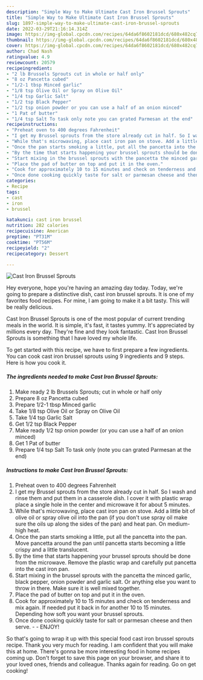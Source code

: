 ```yaml
---
description: "Simple Way to Make Ultimate Cast Iron Brussel Sprouts"
title: "Simple Way to Make Ultimate Cast Iron Brussel Sprouts"
slug: 1897-simple-way-to-make-ultimate-cast-iron-brussel-sprouts
date: 2022-03-29T21:16:14.314Z
image: https://img-global.cpcdn.com/recipes/64da6f8602181dcd/680x482cq70/cast-iron-brussel-sprouts-recipe-main-photo.jpg
thumbnail: https://img-global.cpcdn.com/recipes/64da6f8602181dcd/680x482cq70/cast-iron-brussel-sprouts-recipe-main-photo.jpg
cover: https://img-global.cpcdn.com/recipes/64da6f8602181dcd/680x482cq70/cast-iron-brussel-sprouts-recipe-main-photo.jpg
author: Chad Nash
ratingvalue: 4.9
reviewcount: 20579
recipeingredient:
- "2 lb Brussels Sprouts cut in whole or half only"
- "8 oz Pancetta cubed"
- "1/2-1 tbsp Minced garlic"
- "1/8 tsp Olive Oil or Spray on Olive Oil"
- "1/4 tsp Garlic Salt"
- "1/2 tsp Black Pepper"
- "1/2 tsp onion powder or you can use a half of an onion minced"
- "1 Pat of butter"
- "1/4 tsp Salt To task only note you can grated Parmesan at the end"
recipeinstructions:
- "Preheat oven to 400 degrees Fahrenheit"
- "I get my Brussel sprouts from the store already cut in half. So I wash and rinse them and put them in a casserole dish. I cover it with plastic wrap place a single hole in the center and microwave it for about 5 minutes."
- "While that's microwaving, place cast iron pan on stove. Add a little bit of olive oil or spray olive oil into the pan (if you don't use spray oil make sure the oils up along the sides of the pan) and heat pan. On medium-high heat."
- "Once the pan starts smoking a little, put all the pancetta into the pan. Move pancetta around the pan until pancetta starts becoming a little crispy and a little translucent."
- "By the time that starts happening your brussel sprouts should be done from the microwave. Remove the plastic wrap and carefully put pancetta into the cast iron pan."
- "Start mixing in the brussel sprouts with the pancetta the minced garlic, black pepper, onion powder and garlic salt. Or anything else you want to throw in there. Make sure it is well mixed together."
- "Place the pad of butter on top and put it in the oven."
- "Cook for approximately 10 to 15 minutes and check on tenderness and mix again. If needed put it back in for another 10 to 15 minutes. Depending how soft you want your brussel sprouts."
- "Once done cooking quickly taste for salt or parmesan cheese and then serve.  ENJOY!"
categories:
- Recipe
tags:
- cast
- iron
- brussel

katakunci: cast iron brussel 
nutrition: 282 calories
recipecuisine: American
preptime: "PT31M"
cooktime: "PT56M"
recipeyield: "2"
recipecategory: Dessert

---
```



![Cast Iron Brussel Sprouts](https://img-global.cpcdn.com/recipes/64da6f8602181dcd/680x482cq70/cast-iron-brussel-sprouts-recipe-main-photo.jpg)

Hey everyone, hope you're having an amazing day today. Today, we're going to prepare a distinctive dish, cast iron brussel sprouts. It is one of my favorites food recipes. For mine, I am going to make it a bit tasty. This will be really delicious.

Cast Iron Brussel Sprouts is one of the most popular of current trending meals in the world. It is simple, it's fast, it tastes yummy. It's appreciated by millions every day. They're fine and they look fantastic. Cast Iron Brussel Sprouts is something that I have loved my whole life.




To get started with this recipe, we have to first prepare a few ingredients. You can cook cast iron brussel sprouts using 9 ingredients and 9 steps. Here is how you cook it.

<!--inarticleads1-->

##### The ingredients needed to make Cast Iron Brussel Sprouts:

1. Make ready 2 lb Brussels Sprouts; cut in whole or half only
1. Prepare 8 oz Pancetta cubed
1. Prepare 1/2-1 tbsp Minced garlic
1. Take 1/8 tsp Olive Oil or Spray on Olive Oil
1. Take 1/4 tsp Garlic Salt
1. Get 1/2 tsp Black Pepper
1. Make ready 1/2 tsp onion powder (or you can use a half of an onion minced)
1. Get 1 Pat of butter
1. Prepare 1/4 tsp Salt To task only (note you can grated Parmesan at the end)




<!--inarticleads2-->

##### Instructions to make Cast Iron Brussel Sprouts:

1. Preheat oven to 400 degrees Fahrenheit
1. I get my Brussel sprouts from the store already cut in half. So I wash and rinse them and put them in a casserole dish. I cover it with plastic wrap place a single hole in the center and microwave it for about 5 minutes.
1. While that's microwaving, place cast iron pan on stove. Add a little bit of olive oil or spray olive oil into the pan (if you don't use spray oil make sure the oils up along the sides of the pan) and heat pan. On medium-high heat.
1. Once the pan starts smoking a little, put all the pancetta into the pan. Move pancetta around the pan until pancetta starts becoming a little crispy and a little translucent.
1. By the time that starts happening your brussel sprouts should be done from the microwave. Remove the plastic wrap and carefully put pancetta into the cast iron pan.
1. Start mixing in the brussel sprouts with the pancetta the minced garlic, black pepper, onion powder and garlic salt. Or anything else you want to throw in there. Make sure it is well mixed together.
1. Place the pad of butter on top and put it in the oven.
1. Cook for approximately 10 to 15 minutes and check on tenderness and mix again. If needed put it back in for another 10 to 15 minutes. Depending how soft you want your brussel sprouts.
1. Once done cooking quickly taste for salt or parmesan cheese and then serve. -  - ENJOY!




So that's going to wrap it up with this special food cast iron brussel sprouts recipe. Thank you very much for reading. I am confident that you will make this at home. There's gonna be more interesting food in home recipes coming up. Don't forget to save this page on your browser, and share it to your loved ones, friends and colleague. Thanks again for reading. Go on get cooking!

